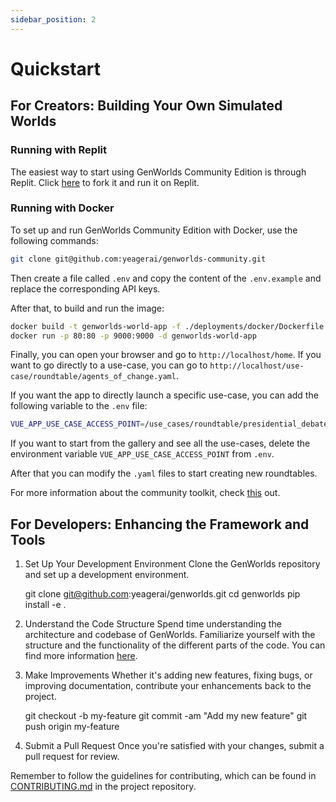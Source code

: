 ```yaml
---
sidebar_position: 2
---
```


# Quickstart

## For Creators: Building Your Own Simulated Worlds

### Running with Replit

The easiest way to start using GenWorlds Community Edition is through Replit. Click [here](https://replit.com/@yeagerai/GenWorlds) to fork it and run it on Replit.

### Running with Docker

To set up and run GenWorlds Community Edition with Docker, use the following commands:

```sh
git clone git@github.com:yeagerai/genworlds-community.git
```

Then create a file called `.env` and copy the content of the `.env.example` and replace the corresponding API keys.

After that, to build and run the image:

```sh
docker build -t genworlds-world-app -f ./deployments/docker/Dockerfile .
docker run -p 80:80 -p 9000:9000 -d genworlds-world-app
```

Finally, you can open your browser and go to `http://localhost/home`. If you want to go directly to a use-case, you can go to `http://localhost/use-case/roundtable/agents_of_change.yaml`.

If you want the app to directly launch a specific use-case, you can add the following variable to the `.env` file:

```bash
VUE_APP_USE_CASE_ACCESS_POINT=/use_cases/roundtable/presidential_debate.yaml
```

If you want to start from the gallery and see all the use-cases, delete the environment variable `VUE_APP_USE_CASE_ACCESS_POINT` from `.env`.

After that you can modify the `.yaml` files to start creating new roundtables.

For more information about the community toolkit, check [this](/docs/category/community-toolkit) out.

## For Developers: Enhancing the Framework and Tools

1. Set Up Your Development Environment
Clone the GenWorlds repository and set up a development environment.

    git clone git@github.com:yeagerai/genworlds.git
    cd genworlds
    pip install -e .

2. Understand the Code Structure
Spend time understanding the architecture and codebase of GenWorlds. Familiarize yourself with the structure and the functionality of the different parts of the code. You can find more information [here](/docs/category/the-genworlds-framework).

3. Make Improvements
Whether it's adding new features, fixing bugs, or improving documentation, contribute your enhancements back to the project.

    git checkout -b my-feature
    git commit -am "Add my new feature"
    git push origin my-feature

4. Submit a Pull Request
Once you're satisfied with your changes, submit a pull request for review.

Remember to follow the guidelines for contributing, which can be found in [CONTRIBUTING.md](https://github.com/yeagerai/genworlds/blob/main/CONTRIBUTING.md) in the project repository.
